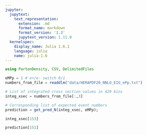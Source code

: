 ```yaml
---
jupyter:
  jupytext:
    text_representation:
      extension: .md
      format_name: markdown
      format_version: '1.3'
      jupytext_version: 1.11.0
  kernelspec:
    display_name: Julia 1.6.1
    language: julia
    name: julia-1.6
---
```


```julia
using PartonDensity, CSV, DelimitedFiles
```

```julia
eMPp = 1 # e+/e- switch 0/1
numbers_from_file = readdlm("data/HERAPDF20_NNLO_EIG_ePp.txt") 

# List of integrated cross section values in 429 bins 
integ_xsec = numbers_from_file[:,3] 

# Corresponding list of expected event numbers
prediction = get_pred_N(integ_xsec, eMPp); 
```

```julia
integ_xsec[153]
```

```julia
prediction[151]
```

```julia

```
